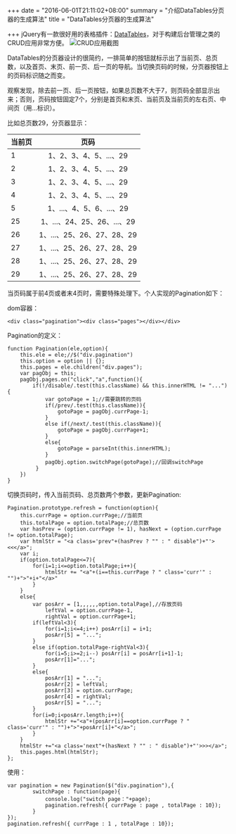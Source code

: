 +++
date = "2016-06-01T21:11:02+08:00"
summary = "介绍DataTables分页器的生成算法"
title = "DataTables分页器的生成算法"

+++
jQuery有一款很好用的表格插件：[DataTables](https://www.datatables.net)，对于构建后台管理之类的CRUD应用非常方便。
![CRUD应用截图](/img/content/algorithmOfPagination/1.png)

DataTables的分页器设计的很简约，一排简单的按钮就标示出了当前页、总页数，以及首页、末页、前一页、后一页的导航。当切换页码的时候，分页器按钮上的页码标识随之而变。

观察发现，除去前一页、后一页按钮，如果总页数不大于7，则页码全部显示出来；否则，页码按钮固定7个，分别是首页和末页、当前页及当前页的左右页、中间页（用...标识）。

比如总页数29，分页器显示：

| 当前页  | 页码               |
| ------- |:-----------------------:|
| 1       | 1、2、3、4、5、...、29   |
| 2       | 1、2、3、4、5、...、29   |
| 3       | 1、2、3、4、5、...、29   |
| 4       | 1、2、3、4、5、...、29   |
| 5       | 1、...、4、5、6、...、29 |
| 25       | 1、...、24、25、26、...、29 |
| 26       | 1、...、25、26、27、28、29 |
| 27       | 1、...、25、26、27、28、29 |
| 28       | 1、...、25、26、27、28、29 |
| 29       | 1、...、25、26、27、28、29 |

当页码属于前4页或者末4页时，需要特殊处理下。个人实现的Pagination如下：

dom容器：

	<div class="pagination"><div class="pages"></div></div>

Pagination的定义：

	function Pagination(ele,option){
	    this.ele = ele;//$("div.pagination")
	    this.option = option || {};
	    this.pages = ele.children("div.pages");
	    var pagObj = this;
	    pagObj.pages.on("click","a",function(){
	        if(!/disable/.test(this.className) && this.innerHTML != "..."){
	            var gotoPage = 1;//需要跳转的页码
	            if(/prev/.test(this.className)){
	                gotoPage = pagObj.currPage-1;
	            }
	            else if(/next/.test(this.className)){
	                gotoPage = pagObj.currPage+1;
	            }
	            else{
	                gotoPage = parseInt(this.innerHTML);
	            }
	            pagObj.option.switchPage(gotoPage);//回调switchPage
	         }
	    })
	}

切换页码时，传入当前页码、总页数两个参数，更新Pagination:

	Pagination.prototype.refresh = function(option){
	    this.currPage = option.currPage;//当前页
	    this.totalPage = option.totalPage;//总页数
	    var hasPrev = (option.currPage != 1), hasNext = (option.currPage != option.totalPage);
	    var htmlStr = "<a class='prev"+(hasPrev ? "" : " disable")+"'><<</a>";
	    var i;
	    if(option.totalPage<=7){
	        for(i=1;i<=option.totalPage;i++){
	            htmlStr += "<a"+(i==this.currPage ? " class='curr'" : "")+">"+i+"</a>"
	        }
	    }
	    else{
	        var posArr = [1,,,,,,option.totalPage],//存放页码
	            leftVal = option.currPage-1,
	            rightVal = option.currPage+1;
	        if(leftVal<3){
	            for(i=1;i<=4;i++) posArr[i] = i+1;
	            posArr[5] = "...";
	        }
	        else if(option.totalPage-rightVal<3){
	            for(i=5;i>=2;i--) posArr[i] = posArr[i+1]-1;
	            posArr[1]="...";
	        }
	        else{
	            posArr[1] = "...";
	            posArr[2] = leftVal;
	            posArr[3] = option.currPage;
	            posArr[4] = rightVal;
	            posArr[5] = "...";
	        }
	        for(i=0;i<posArr.length;i++){
	            htmlStr +="<a"+(posArr[i]==option.currPage ? " class='curr'" : "")+">"+posArr[i]+"</a>";
	        }
	    }
	    htmlStr +="<a class='next"+(hasNext ? "" : " disable")+"'>>></a>";
	    this.pages.html(htmlStr);
	};

使用：

	var pagination = new Pagination($("div.pagination"),{
	        switchPage : function(page){
	            console.log("switch page："+page);
	            pagination.refresh({ currPage : page , totalPage : 10});
	        }
	});
	pagination.refresh({ currPage : 1 , totalPage : 10});

